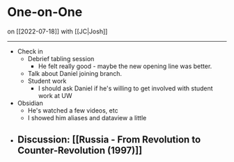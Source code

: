 # One-on-One
on [[2022-07-18]]
with [[JC|Josh]]

---
- Check in
	- Debrief tabling session
		- He felt really good - maybe the new opening line was better.
	- Talk about Daniel joining branch.
	- Student work
		- I should ask Daniel if he's willing to get involved with student work at UW
- Obsidian
	- He's watched a few videos, etc
	- I showed him aliases and dataview a little
- Discussion: [[Russia - From Revolution to Counter-Revolution (1997)]]
	- 